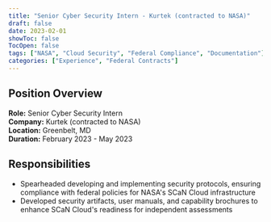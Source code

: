 ```yaml
---
title: "Senior Cyber Security Intern - Kurtek (contracted to NASA)"
draft: false
date: 2023-02-01
showToc: false
TocOpen: false
tags: ["NASA", "Cloud Security", "Federal Compliance", "Documentation"]
categories: ["Experience", "Federal Contracts"]
---
```


## Position Overview

**Role:** Senior Cyber Security Intern  
**Company:** Kurtek (contracted to NASA)  
**Location:** Greenbelt, MD  
**Duration:** February 2023 - May 2023  

## Responsibilities

- Spearheaded developing and implementing security protocols, ensuring compliance with federal policies for NASA's SCaN Cloud infrastructure
- Developed security artifacts, user manuals, and capability brochures to enhance SCaN Cloud's readiness for independent assessments